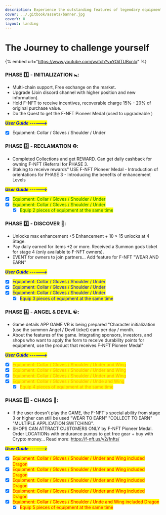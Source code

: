```yaml
---
description: Experience the outstanding features of legendary equipment
cover: ../.gitbook/assets/banner.jpg
coverY: 0
layout: landing
---
```


# The Journey to challenge yourself



{% embed url="https://www.youtube.com/watch?v=YOilTUBxnlo" %}

### PHASE 1️⃣ - INITIALIZATION 🚼:

* Multi-chain support, Free exchange on the market.
* Upgrade (Join discord channel with higher position and new information).
* Hold F-NFT to receive incentives, recoverable charge 15% - 20% of original purchase value.
* Do the Quest to get the F-NFT Pioneer Medal (used to upgradeable )

_<mark style="color:blue;">**User Guide ------>**</mark>_

* [x] Equipment: Collar / Gloves / Shoulder / Under

### PHASE 2️⃣ - RECLAMATION ♻️:

* Completed Collections and get REWARD. Can get daily cashback for owning F-NFT (Referral for PHASE 3.
* Staking to receive rewards" USE F-NFT Pioneer Medal - Introduction of orientations for PHASE 3 - Introducing the benefits of enhancement Levels

_<mark style="color:blue;">**User Guide ------>**</mark>_

* [x] <mark style="color:green;">Equipment: Collar / Gloves / Shoulder / Under</mark>
* [x] <mark style="color:green;">Equipment: Collar / Gloves / Shoulder / Under</mark>
  * [x] <mark style="color:green;">Equip 2 pieces of equipment at the same time</mark>

### PHASE 3️⃣ - DISCOVER 🚀:

* Unlocks max enhancement +5 Enhancement + 10 > 15 unlocks at 4 Stage.
* Pay daily earned for items +2 or more. Received a Summon gods ticket for stage 4 (only available to F-NFT owners).
* EVENT for owners to join partners… Add feature for F-NFT "WEAR AND EARN"

_<mark style="color:blue;">**User Guide ------>**</mark>_

* [x] <mark style="color:blue;">Equipment: Collar / Gloves / Shoulder / Under</mark>&#x20;
* [x] <mark style="color:blue;">Equipment: Collar / Gloves / Shoulder / Under</mark>
* [x] <mark style="color:blue;">Equipment: Collar / Gloves / Shoulder / Under</mark>
  * [x] <mark style="color:blue;">Equip 3 pieces of equipment at the same time</mark>

### PHASE 4️⃣ - ANGEL & DEVIL ☯️:

* Game details APP GAME VR is being prepared "Character initialization (use the summon Angel / Devil ticket) earn per day / month.
* About the features of the game. Integrating sponsors, investors, and shops who want to apply the form to receive durability points for equipment, use the product that receives F-NFT Pioneer Medal"

_<mark style="color:blue;">**User Guide ------>**</mark>_

* [x] <mark style="color:orange;">Equipment: Collar / Gloves / Shoulder / Under and Wing</mark>
* [x] <mark style="color:orange;">Equipment: Collar / Gloves / Shoulder / Under and Wing</mark>
* [x] <mark style="color:orange;">Equipment: Collar / Gloves / Shoulder / Under and Wing</mark>
* [x] <mark style="color:orange;">Equipment: Collar / Gloves / Shoulder / Unde and Wing</mark>
  * [x] <mark style="color:orange;">Equip 4 pieces of equipment at the same time</mark>

### PHASE 5️⃣ - CHAOS 🔞:

* If the user doesn't play the GAME, the F-NFT's special ability from stage 3 or higher can still be used "WEAR TO EARN" "COLLECT TO EARN" "MULTIPLE APPLICATION SWITCHING".
* SHOPS CAN ATTRACT CUSTOMERS ONLY by F-NFT Pioneer Medal. Order LOCATIONs with endurance pumps to get free gear + buy with Crypto money... Read more: https://f-nft.us/v2/fnfts/

_<mark style="color:blue;">**User Guide ------>**</mark>_

* [x] <mark style="color:red;">Equipment: Collar / Gloves / Shoulder / Under and Wing included Dragon</mark>
* [x] <mark style="color:red;">Equipment: Collar / Gloves / Shoulder / Under and Wing included Dragon</mark>
* [x] <mark style="color:red;">Equipment: Collar / Gloves / Shoulder / Under and Wing included Dragon</mark>
* [x] <mark style="color:red;">Equipment: Collar / Gloves / Shoulder / Under and Wing included Dragon</mark>
* [x] <mark style="color:red;">Equipment: Collar / Gloves / Shoulder / Unde and Wing included Dragon</mark>
  * [x] <mark style="color:red;">Equip 5 pieces of equipment at the same time</mark>
